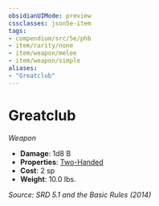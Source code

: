```yaml
---
obsidianUIMode: preview
cssclasses: json5e-item
tags:
- compendium/src/5e/phb
- item/rarity/none
- item/weapon/melee
- item/weapon/simple
aliases: 
- "Greatclub"
---
```

# Greatclub
*Weapon*  

- **Damage**: 1d8 B
- **Properties**: [Two-Handed](TTRPG/rules/item-properties.md#Two-Handed)
- **Cost**: 2 sp
- **Weight**: 10.0 lbs.

*Source: SRD 5.1 and the Basic Rules (2014)*